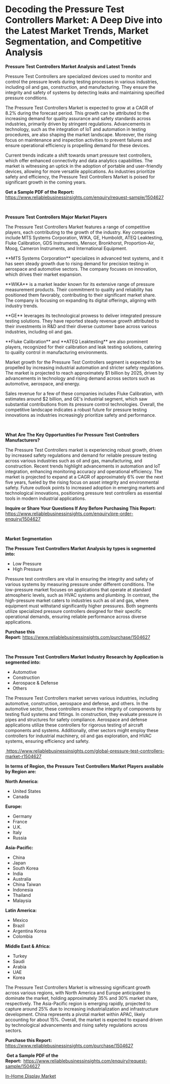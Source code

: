 <p><h1>Decoding the Pressure Test Controllers Market: A Deep Dive into the Latest Market Trends, Market Segmentation, and Competitive Analysis</h1></p><p><strong>Pressure Test Controllers Market Analysis and Latest Trends</strong></p>
<p><p>Pressure Test Controllers are specialized devices used to monitor and control the pressure levels during testing processes in various industries, including oil and gas, construction, and manufacturing. They ensure the integrity and safety of systems by detecting leaks and maintaining specified pressure conditions.</p><p>The Pressure Test Controllers Market is expected to grow at a CAGR of 8.2% during the forecast period. This growth can be attributed to the increasing demand for quality assurance and safety standards across industries, primarily driven by stringent regulations. Advancements in technology, such as the integration of IoT and automation in testing procedures, are also shaping the market landscape. Moreover, the rising focus on maintenance and inspection activities to prevent failures and ensure operational efficiency is propelling demand for these devices.</p><p>Current trends indicate a shift towards smart pressure test controllers, which offer enhanced connectivity and data analytics capabilities. The market is witnessing an uptick in the adoption of portable and user-friendly devices, allowing for more versatile applications. As industries prioritize safety and efficiency, the Pressure Test Controllers Market is poised for significant growth in the coming years.</p></p>
<p><strong>Get a Sample PDF of the Report:&nbsp;</strong> <a href="https://www.reliablebusinessinsights.com/enquiry/request-sample/1504627?utm_campaign=2797&utm_medium=2&utm_source=Github&utm_content=ia&utm_term=23032025&utm_id=pressure-test-controllers">https://www.reliablebusinessinsights.com/enquiry/request-sample/1504627</a></p>
<p>&nbsp;</p>
<p><strong>Pressure Test Controllers Major Market Players</strong></p>
<p><p>The Pressure Test Controllers Market features a range of competitive players, each contributing to the growth of the industry. Key companies include MTS Systems Corporation, WIKA, GE, Humboldt, ATEQ Leaktesting, Fluke Calibration, GDS Instruments, Mensor, Bronkhorst, Proportion-Air, Moog, Cameron Instruments, and International Equipment.</p><p>**MTS Systems Corporation** specializes in advanced test systems, and it has seen steady growth due to rising demand for precision testing in aerospace and automotive sectors. The company focuses on innovation, which drives their market expansion.</p><p>**WIKA** is a market leader known for its extensive range of pressure measurement products. Their commitment to quality and reliability has positioned them favorably, contributing to their significant market share. The company is focusing on expanding its digital offerings, aligning with industry trends.</p><p>**GE** leverages its technological prowess to deliver integrated pressure testing solutions. They have reported steady revenue growth attributed to their investments in R&D and their diverse customer base across various industries, including oil and gas.</p><p>**Fluke Calibration** and **ATEQ Leaktesting** are also prominent players, recognized for their calibration and leak testing solutions, catering to quality control in manufacturing environments.</p><p>Market growth for the Pressure Test Controllers segment is expected to be propelled by increasing industrial automation and stricter safety regulations. The market is projected to reach approximately $1 billion by 2025, driven by advancements in technology and rising demand across sectors such as automotive, aerospace, and energy.</p><p>Sales revenue for a few of these companies includes Fluke Calibration, with estimates around $2 billion, and GE's industrial segment, which saw substantial contributions from its pressure control technologies. Overall, the competitive landscape indicates a robust future for pressure testing innovations as industries increasingly prioritize safety and performance.</p></p>
<p>&nbsp;</p>
<p><strong>What Are The Key Opportunities For Pressure Test Controllers Manufacturers?</strong></p>
<p><p>The Pressure Test Controllers market is experiencing robust growth, driven by increased safety regulations and demand for reliable pressure testing across various industries such as oil and gas, manufacturing, and construction. Recent trends highlight advancements in automation and IoT integration, enhancing monitoring accuracy and operational efficiency. The market is projected to expand at a CAGR of approximately 6% over the next five years, fueled by the rising focus on asset integrity and environmental safety. Future outlook points to increased adoption in emerging markets and technological innovations, positioning pressure test controllers as essential tools in modern industrial applications.</p></p>
<p><strong>Inquire or Share Your Questions If Any Before Purchasing This Report:</strong> <a href="https://www.reliablebusinessinsights.com/enquiry/pre-order-enquiry/1504627?utm_campaign=2797&utm_medium=2&utm_source=Github&utm_content=ia&utm_term=23032025&utm_id=pressure-test-controllers">https://www.reliablebusinessinsights.com/enquiry/pre-order-enquiry/1504627</a></p>
<p>&nbsp;</p>
<p><strong>Market Segmentation</strong></p>
<p><strong>The Pressure Test Controllers Market Analysis by types is segmented into:</strong></p>
<p><ul><li>Low Pressure</li><li>High Pressure</li></ul></p>
<p><p>Pressure test controllers are vital in ensuring the integrity and safety of various systems by measuring pressure under different conditions. The low-pressure market focuses on applications that operate at standard atmospheric levels, such as HVAC systems and plumbing. In contrast, the high-pressure market caters to industries such as oil and gas, where equipment must withstand significantly higher pressures. Both segments utilize specialized pressure controllers designed for their specific operational demands, ensuring reliable performance across diverse applications.</p></p>
<p><strong>Purchase this Report:&nbsp;</strong><a href="https://www.reliablebusinessinsights.com/purchase/1504627?utm_campaign=2797&utm_medium=2&utm_source=Github&utm_content=ia&utm_term=23032025&utm_id=pressure-test-controllers">https://www.reliablebusinessinsights.com/purchase/1504627</a></p>
<p>&nbsp;</p>
<p><strong>The Pressure Test Controllers Market Industry Research by Application is segmented into:</strong></p>
<p><ul><li>Automotive</li><li>Construction</li><li>Aerospace & Defense</li><li>Others</li></ul></p>
<p><p>The Pressure Test Controllers market serves various industries, including automotive, construction, aerospace and defense, and others. In the automotive sector, these controllers ensure the integrity of components by testing fluid systems and fittings. In construction, they evaluate pressure in pipes and structures for safety compliance. Aerospace and defense applications utilize these controllers for rigorous testing of aircraft components and systems. Additionally, other sectors might employ these controllers for industrial machinery, oil and gas exploration, and HVAC systems, ensuring efficiency and safety.</p></p>
<p><a href="https://www.reliablebusinessinsights.com/global-pressure-test-controllers-market-r1504627?utm_campaign=2797&utm_medium=2&utm_source=Github&utm_content=ia&utm_term=23032025&utm_id=pressure-test-controllers">&nbsp;https://www.reliablebusinessinsights.com/global-pressure-test-controllers-market-r1504627</a></p>
<p><strong>In terms of Region, the Pressure Test Controllers Market Players available by Region are:</strong></p>
<p>
    <p> <strong> North America: </strong>
        <ul>
            <li>United States</li>
            <li>Canada</li>
        </ul>
        </p> 
    <p> <strong> Europe: </strong>
        <ul>
            <li>Germany</li>
            <li>France</li>
            <li>U.K.</li>
            <li>Italy</li>
            <li>Russia</li>
        </ul>
        </p> 
    <p> <strong> Asia-Pacific: </strong>
        <ul>
            <li>China</li>
            <li>Japan</li>
            <li>South Korea</li>
            <li>India</li>
            <li>Australia</li>
            <li>China Taiwan</li>
            <li>Indonesia</li>
            <li>Thailand</li>
            <li>Malaysia</li>
        </ul>
        </p> 
    <p> <strong> Latin America: </strong>
        <ul>
            <li>Mexico</li>
            <li>Brazil</li>
            <li>Argentina Korea</li>
            <li>Colombia</li>
        </ul>
        </p> 
    <p> <strong> Middle East & Africa: </strong>
        <ul>
            <li>Turkey</li>
            <li>Saudi</li>
            <li>Arabia</li>
            <li>UAE</li>
            <li>Korea</li>
        </ul>
    </p>
    </p>
<p><p>The Pressure Test Controllers Market is witnessing significant growth across various regions, with North America and Europe anticipated to dominate the market, holding approximately 35% and 30% market share, respectively. The Asia-Pacific region is emerging rapidly, projected to capture around 25% due to increasing industrialization and infrastructure development. China represents a pivotal market within APAC, likely accounting for about 15%. Overall, the market is expected to expand driven by technological advancements and rising safety regulations across sectors.</p></p>
<p><strong>Purchase this Report: </strong><a href="https://www.reliablebusinessinsights.com/purchase/1504627?utm_campaign=2797&utm_medium=2&utm_source=Github&utm_content=ia&utm_term=23032025&utm_id=pressure-test-controllers">https://www.reliablebusinessinsights.com/purchase/1504627</a></p>
<p>&nbsp;<strong>Get a Sample PDF of the Report:&nbsp;&nbsp;</strong><a href="https://www.reliablebusinessinsights.com/enquiry/request-sample/1504627?utm_campaign=2797&utm_medium=2&utm_source=Github&utm_content=ia&utm_term=23032025&utm_id=pressure-test-controllers">https://www.reliablebusinessinsights.com/enquiry/request-sample/1504627</a></p>
<p><strong></strong></p>
<p><p><a href="https://github.com/abedlagagica4/Market-Research-Report-List-1/blob/main/in-home-display-market.md?utm_campaign=2797&utm_medium=2&utm_source=Github&utm_content=ia&utm_term=23032025&utm_id=pressure-test-controllers">In-Home Display Market</a></p></p>